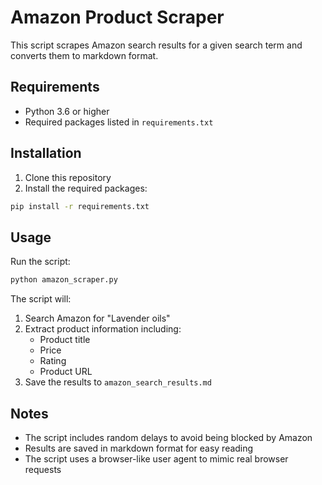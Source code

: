 # Amazon Product Scraper

This script scrapes Amazon search results for a given search term and converts them to markdown format.

## Requirements

- Python 3.6 or higher
- Required packages listed in `requirements.txt`

## Installation

1. Clone this repository
2. Install the required packages:
```bash
pip install -r requirements.txt
```

## Usage

Run the script:
```bash
python amazon_scraper.py
```

The script will:
1. Search Amazon for "Lavender oils"
2. Extract product information including:
   - Product title
   - Price
   - Rating
   - Product URL
3. Save the results to `amazon_search_results.md`

## Notes

- The script includes random delays to avoid being blocked by Amazon
- Results are saved in markdown format for easy reading
- The script uses a browser-like user agent to mimic real browser requests 